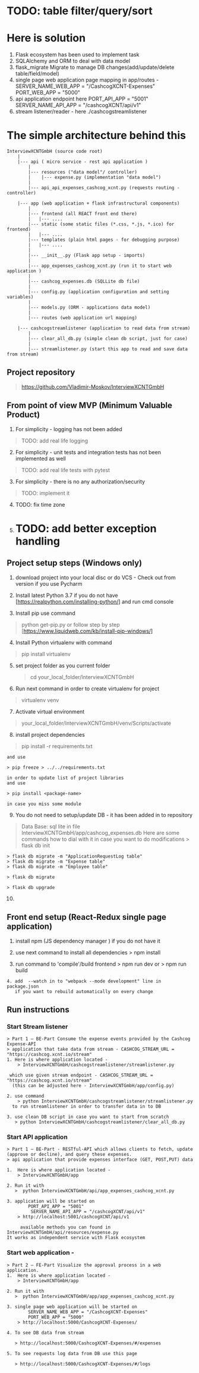 # TODO: table filter/query/sort

# Here is solution
  1. Flask ecosystem has been used to implement task
  2. SQLAlchemy and ORM to deal with data model
  3. flask_migrate Migrate to manage DB changes(add/update/delete table/field/model)
  4. single page web application page mapping in app/routes -
            SERVER_NAME_WEB_APP = "/CashcogXCNT-Expenses"
            PORT_WEB_APP = "5000"
  5. api application endpoint here
        PORT_API_APP = "5001"
        SERVER_NAME_API_APP = "/cashcogXCNT/api/v1"
  6. stream listener/reader - here ./cashcogstreamlistener

# The simple architecture behind this

    InterviewXCNTGmbH (source code root)
        |
        |--- api ( micro service - rest api application )
            |
            |--- resources ("data model"/ controller)
            |    |--- expense.py (implementation "data model")
            |
            |--- api_api_expenses_cashcog_xcnt.py (requests routing - controller)

        |--- app (web application + flask infrastructural components)
            |
            |--- frontend (all REACT front end there)
            |   |--- ....
            |--- static (some static files (*.css, *.js, *.ico) for frontend)
            |   |--- ....
            |--- templates (plain html pages - for debugging purpose)
            |   |--- ....
            |
            |--- __init__.py (Flask app setup - imports)
            |
            |--- app_expenses_cashcog_xcnt.py (run it to start web application )
            |
            |--- cashcog_expenses.db (SQLLite db file)
            |
            |--- config.py (application configuration and setting variables)
            |
            |--- models.py (ORM - applications data model)
            |
            |--- routes (web application url mapping)

        |--- cashcogstreamlistener (application to read data from stream)
            |
            |--- clear_all_db.py (simple clean db script, just for case)
            |
            |--- streamlistener.py (start this app to read and save data from stream)

## Project repository
> https://github.com/Vladimir-Moskov/InterviewXCNTGmbH

## From point of view MVP (Minimum Valuable Product)

1. For simplicity - logging has not been added
> TODO: add real life logging

2. For simplicity - unit tests and integration tests has not been implemented as well
> TODO: add real life tests with pytest

3. For simplicity - there is no any authorization/security
> TODO: implement it

4. TODO: fix time zone

5. # TODO: add better exception handling


## Project setup steps (Windows only)

 1. download project into your local disc or do VCS - Check out from version
    if you use Pycharm

 2. Install latest Python 3.7 if you do not have [https://realpython.com/installing-python/]
    and run cmd console

 3. Install pip  use command
   > python get-pip.py
   or follow step by step [https://www.liquidweb.com/kb/install-pip-windows/]

 4. Install Python virtualenv with command
   > pip install virtualenv

 5. set project folder as you current folder
    > cd   your_local_folder/InterviewXCNTGmbH

 6. Run next command in order to create virtualenv for project
   > virtualenv venv

 7. Activate virtual environment
   > your_local_folder/InterviewXCNTGmbH/venv/Scripts/activate

 8. install project dependencies

   > pip install -r requirements.txt

    and use

    > pip freeze > ../../requirements.txt

    in order to update list of project libraries
    and use

    > pip install <package-name>

    in case you miss some module

 9. You do not need to setup/update DB - it has been added in to repository
   > Data Base: sql lite in file InterviewXCNTGmbH/app/cashcog_expenses.db
   Here are some commands how to dial with it in case you want to do modifications
    > flask db init

    > flask db migrate -m "ApplicationRequestLog table"
    > flask db migrate -m "Expense table"
    > flask db migrate -m "Employee table"

    > flask db migrate

    > flask db upgrade

 10.

## Front end setup (React-Redux single page application)

   1. install npm (JS dependency manager ) if you do not have it

   2. use next command to install all dependencies
     > npm install

   3. run command to 'compile'/build frontend
    > npm run dev
    or
    > npm run build

    4. add  --watch in to "webpack --mode development" line in package.json
       if you want to rebuild automatically on every change

 ## Run instructions
 ### Start Stream listener
    > Part 1 – BE-Part Consume the expense events provided by the Cashcog Expense-API
    > application that take data from stream - CASHCOG_STREAM_URL = "https://cashcog.xcnt.io/stream"
    1. Here is where application located -
        > InterviewXCNTGmbH/cashcogstreamlistener/streamlistener.py

     which use given stream endpoint - CASHCOG_STREAM_URL = "https://cashcog.xcnt.io/stream"
      (this can be adjusted here - InterviewXCNTGmbH/app/config.py)

    2. use command
        > python InterviewXCNTGmbH/cashcogstreamlistener/streamlistener.py
      to run streamlistener in order to transfer data in to DB

    3. use clean DB script in case you want to start from scratch
       > python InterviewXCNTGmbH/cashcogstreamlistener/clear_all_db.py

### Start API application
    > Part 1 – BE-Part - RESTful-API which allows clients to fetch, update (approve or decline), and query these expenses.
    > api application that provide expenses interface (GET, POST,PUT) data

    1.  Here is where application located -
        > InterviewXCNTGmbH/app

    2. Run it with
       >  python InterviewXCNTGmbH/api/app_expenses_cashcog_xcnt.py

    3. application will be started on
            PORT_API_APP = "5001"
             SERVER_NAME_API_APP = "/cashcogXCNT/api/v1"
        > http://localhost:5001/cashcogXCNT/api/v1

         available methods you can found in InterviewXCNTGmbH/api/resources/expense.py
    It works as independent service with Flask ecosystem

 ### Start web application -
    > Part 2 – FE-Part Visualize the approval process in a web application.
    1.  Here is where application located -
        > InterviewXCNTGmbH/app

    2. Run it with
       >  python InterviewXCNTGmbH/app/app_expenses_cashcog_xcnt.py

    3. single page web application will be started on
            SERVER_NAME_WEB_APP = "/CashcogXCNT-Expenses"
            PORT_WEB_APP = "5000"
        > http://localhost:5000/CashcogXCNT-Expenses/

    4. To see DB data from stream

       > http://localhost:5000/CashcogXCNT-Expenses/#/expenses

    5. To see requests log data from DB use this page

       > http://localhost:5000/CashcogXCNT-Expenses/#/logs
